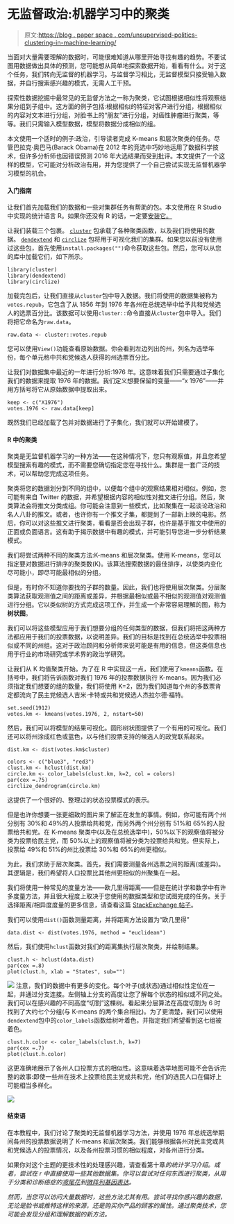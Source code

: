 # 无监督政治:机器学习中的聚类

> 原文:[https://blog . paper space . com/unsupervised-politics-clustering-in-machine-learning/](https://blog.paperspace.com/unsupervised-politics-clustering-in-machine-learning/)

当面对大量需要理解的数据时，可能很难知道从哪里开始寻找有趣的趋势。不要试图用数据做出具体的预测，您可能想从简单地探索数据开始，看看有什么。对于这个任务，我们转向无监督的机器学习。与监督学习相比，无监督模型只接受输入数据，并自行搜索感兴趣的模式，无需人工干预。

探索性数据挖掘中最常见的无监督方法之一称为聚类，它试图根据相似性将观察结果分组到子组中。这方面的例子包括:根据相似的特征对客户进行分组，根据相似的内容对文本进行分组，对脸书上的“朋友”进行分组，对癌性肿瘤进行聚类，等等。我们只需输入模型数据，模型将数据分成相似的组。

本文使用一个适时的例子:政治，引导读者完成 K-means 和层次聚类的任务。尽管巴拉克·奥巴马(Barack Obama)在 2012 年的竞选中巧妙地运用了数据科学技术，但许多分析师也因错误预测 2016 年大选结果而受到批评。本文提供了一个这样的模型，它可能对分析政治有用，并为您提供了一个自己尝试实现无监督机器学习模型的机会。

#### 入门指南

让我们首先加载我们的数据和一些对集群任务有帮助的包。本文使用在 R Studio 中实现的统计语言 R。如果你还没有 R 的话，一定要[安装它。](https://www.r-project.org/)

让我们装载三个包裹。 [`cluster`](https://cran.r-project.org/web/packages/cluster/index.html) 包承载了各种聚类函数，以及我们将使用的数据。 [`dendextend`](https://cran.r-project.org/web/packages/dendextend/index.html) 和 [`circlize`](https://cran.r-project.org/web/packages/circlize/index.html) 包将用于可视化我们的集群。如果您以前没有使用过这些包，首先使用`install.packages("")`命令获取这些包。然后，您可以从您的库中加载它们，如下所示。

```
library(cluster)
library(dendextend)
library(circlize) 
```

加载完包后，让我们直接从`cluster`包中导入数据。我们将使用的数据集被称为`votes.repub`，它包含了从 1856 年到 1976 年各州在总统选举中给予共和党候选人的选票百分比。该数据可以使用`cluster::`命令直接从`cluster`包中导入。我们将把它命名为`raw.data`。

```
raw.data <- cluster::votes.repub 
```

您可以使用`View()`功能查看原始数据。你会看到左边列出的州，列名为选举年份，每个单元格中共和党候选人获得的州选票百分比。

让我们对数据集中最近的一年进行分析:1976 年。这意味着我们只需要通过子集化我们的数据来提取 1976 年的数据。我们定义想要保留的变量——“x 1976”——并用方括号将它从原始数据中提取出来。

```
keep <- c("X1976")
votes.1976 <- raw.data[keep] 
```

既然我们已经加载了包并对数据进行了子集化，我们就可以开始建模了。

#### R 中的聚类

聚类是无监督机器学习的一种方法——在这种情况下，您只有观察值，并且您希望模型搜索有趣的模式，而不需要您确切指定您在寻找什么。集群是一套广泛的技术，可以帮助您完成这项任务。

聚类将您的数据划分到不同的组中，以便每个组中的观察结果相对相似。例如，您可能有来自 Twitter 的数据，并希望根据内容的相似性对推文进行分组。然后，聚类算法会将推文分类成组。你可能会注意到一些模式，比如聚集在一起谈论政治和名人八卦的推文。或者，也许你有一个推文子集，都提到了一部新上映的电影。然后，你可以对这些推文进行聚类，看看是否会出现子群，也许是基于推文中使用的正面或负面语言。这有助于揭示数据中有趣的模式，并可能引导您进一步分析结果模式。

我们将尝试两种不同的聚类方法:K-means 和层次聚类。使用 K-means，您可以指定要对数据进行排序的聚类数(K)。该算法搜索数据的最佳排序，以使类内变化尽可能小，即尽可能最相似的分组。

但是，有时你不知道你要找的子群的数量。因此，我们也将使用层次聚类。分层聚类算法获取观测值之间的距离或差异，并根据最相似或最不相似的观测值对观测值进行分组。它以类似树的方式完成这项工作，并生成一个非常容易理解的图，称为**树状图**。

我们可以将这些模型应用于我们想要分组的任何类型的数据，但我们将把这两种方法都应用于我们的投票数据，以说明差异。我们的目标是找到在总统选举中投票相似或不同的州组。这对于政治顾问和分析师来说可能是有用的信息，但这类信息也用于行业的市场研究或学术界的政治学研究。

让我们从 K 均值聚类开始。为了在 R 中实现这一点，我们使用了`kmeans`函数。在括号中，我们将告诉函数对我们 1976 年的投票数据执行 K-means。因为我们必须指定我们想要的组的数量，我们将使用 K=2，因为我们知道每个州的多数票肯定都流向了民主党候选人吉米·卡特或共和党候选人杰拉尔德·福特。

```
set.seed(1912)
votes.km <- kmeans(votes.1976, 2, nstart=50) 
```

然后，我们可以将模型的结果可视化。圆形树状图提供了一个有用的可视化。我们还可以将州涂成红色或蓝色，以与他们投票支持的候选人的政党联系起来。

```
dist.km <- dist(votes.km$cluster)

colors <- c("blue3", "red3")
clust.km <- hclust(dist.km)
circle.km <- color_labels(clust.km, k=2, col = colors)
par(cex =.75)
circlize_dendrogram(circle.km) 
```

这提供了一个很好的、整理过的状态投票模式的表示。

但是也许你想要一张更细致的图片来了解正在发生的事情。例如，你可能有两个州分别有 30%和 49%的人投票给共和党，而另外两个州分别有 51%和 65%的人投票给共和党。在 K-means 聚类中(以及在总统选举中)，50%以下的观察值将被分类为投票给民主党，而 50%以上的观察值将被分类为投票给共和党。但实际上，投票给 49%和 51%的州比投票给 30%和 65%的州更相似。

为此，我们求助于层次聚类。首先，我们需要测量各州选票之间的距离(或差异)。其逻辑是，我们希望将人口投票比其他州更相似的州聚集在一起。

我们将使用一种常见的度量方法——欧几里得距离——但是在统计学和数学中有许多度量方法，并且很大程度上取决于您使用的数据类型和您试图完成的任务。关于选择距离/相异度度量的更多信息，请查看这篇 [StackExchange 帖子](http://stats.stackexchange.com/questions/3713/choosing-clustering-method)。

我们可以使用`dist()`函数测量距离，并将距离方法设置为“欧几里得”

```
data.dist <- dist(votes.1976, method = "euclidean") 
```

然后，我们使用`hclust`函数对我们的距离集执行层次聚类，并绘制结果。

```
clust.h <- hclust(data.dist)
par(cex =.8)
plot(clust.h, xlab = "States", sub="") 
```

![](../Images/65788c02ae698f7390695b227e19335f.png)
注意，我们的数据中有更多的变化。每个叶子(或状态)通过相似性定位在一起，并通过分支连接。左侧轴上分支的高度让您了解每个状态的相似或不同之处。我们可以在感兴趣的不同高度“切割”这棵树。看起来分层算法在高度切割为 6 时找到了大约七个分组(与 K-means 的两个集合相比)。为了更清楚，我们可以使用`dendextend`包中的`color_labels`函数给树叶着色，并指定我们希望看到这七组被着色。

```
clust.h.color <- color_labels(clust.h, k=7)
par(cex =.7)
plot(clust.h.color) 
```

这更准确地展示了各州人口投票方式的相似性。这意味着选举地图可能不会告诉完整的故事:即使一些州在技术上投票给民主党或共和党，他们的选民人口在偏好上可能相当多样化。

![](../Images/c7ede68cd9566ca4138e5906783b5f8c.png)

#### 结束语

在本教程中，我们讨论了聚类的无监督机器学习方法，并使用 1976 年总统选举期间各州的投票数据说明了 K-means 和层次聚类。我们能够根据各州对民主党或共和党候选人的投票情况，以及各州投票习惯的相似程度，对各州进行分类。

如果你对这个主题的更技术性的处理感兴趣，请查看第十章[](http://www-bcf.usc.edu/~gareth/ISL/)*的统计学习介绍。或者，尝试在 r 中直接使用一些其他数据集。你可以尝试对任何东西进行聚类，从用于分类和诊断癌症的[鸢尾花](https://stat.ethz.ch/R-manual/R-devel/library/datasets/html/iris.html)到[微阵列基因表达](http://bioinf.ucd.ie/people/aedin/R/pages/made4/html/khan.html)。*

 *然而，当您可以访问大量数据时，这些方法尤其有用。尝试寻找你感兴趣的数据，无论是脸书或推特这样的来源，还是购买你产品的顾客的属性。通过聚类技术，您可能会发现分组和理解数据的新方法。*